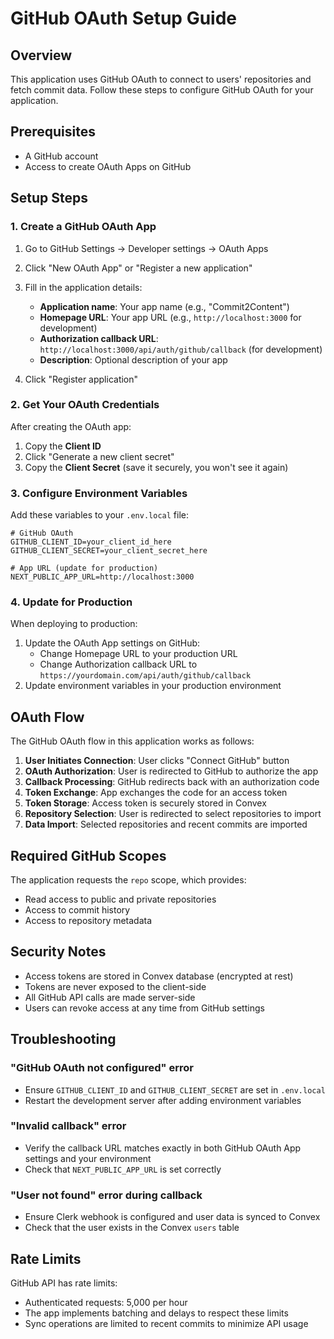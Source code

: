 # GitHub OAuth Setup Guide

## Overview
This application uses GitHub OAuth to connect to users' repositories and fetch commit data. Follow these steps to configure GitHub OAuth for your application.

## Prerequisites
- A GitHub account
- Access to create OAuth Apps on GitHub

## Setup Steps

### 1. Create a GitHub OAuth App

1. Go to GitHub Settings → Developer settings → OAuth Apps
2. Click "New OAuth App" or "Register a new application"
3. Fill in the application details:
   - **Application name**: Your app name (e.g., "Commit2Content")
   - **Homepage URL**: Your app URL (e.g., `http://localhost:3000` for development)
   - **Authorization callback URL**: `http://localhost:3000/api/auth/github/callback` (for development)
   - **Description**: Optional description of your app

4. Click "Register application"

### 2. Get Your OAuth Credentials

After creating the OAuth app:
1. Copy the **Client ID**
2. Click "Generate a new client secret"
3. Copy the **Client Secret** (save it securely, you won't see it again)

### 3. Configure Environment Variables

Add these variables to your `.env.local` file:

```env
# GitHub OAuth
GITHUB_CLIENT_ID=your_client_id_here
GITHUB_CLIENT_SECRET=your_client_secret_here

# App URL (update for production)
NEXT_PUBLIC_APP_URL=http://localhost:3000
```

### 4. Update for Production

When deploying to production:
1. Update the OAuth App settings on GitHub:
   - Change Homepage URL to your production URL
   - Change Authorization callback URL to `https://yourdomain.com/api/auth/github/callback`
2. Update environment variables in your production environment

## OAuth Flow

The GitHub OAuth flow in this application works as follows:

1. **User Initiates Connection**: User clicks "Connect GitHub" button
2. **OAuth Authorization**: User is redirected to GitHub to authorize the app
3. **Callback Processing**: GitHub redirects back with an authorization code
4. **Token Exchange**: App exchanges the code for an access token
5. **Token Storage**: Access token is securely stored in Convex
6. **Repository Selection**: User is redirected to select repositories to import
7. **Data Import**: Selected repositories and recent commits are imported

## Required GitHub Scopes

The application requests the `repo` scope, which provides:
- Read access to public and private repositories
- Access to commit history
- Access to repository metadata

## Security Notes

- Access tokens are stored in Convex database (encrypted at rest)
- Tokens are never exposed to the client-side
- All GitHub API calls are made server-side
- Users can revoke access at any time from GitHub settings

## Troubleshooting

### "GitHub OAuth not configured" error
- Ensure `GITHUB_CLIENT_ID` and `GITHUB_CLIENT_SECRET` are set in `.env.local`
- Restart the development server after adding environment variables

### "Invalid callback" error
- Verify the callback URL matches exactly in both GitHub OAuth App settings and your environment
- Check that `NEXT_PUBLIC_APP_URL` is set correctly

### "User not found" error during callback
- Ensure Clerk webhook is configured and user data is synced to Convex
- Check that the user exists in the Convex `users` table

## Rate Limits

GitHub API has rate limits:
- Authenticated requests: 5,000 per hour
- The app implements batching and delays to respect these limits
- Sync operations are limited to recent commits to minimize API usage